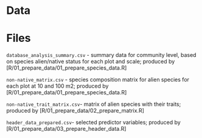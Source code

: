 # Data

# Files 

`database_analysis_summary.csv` -  summary data for community level, based on species alien/native status for each plot and scale; produced by [R/01_prepare_data/01_prepare_species_data.R]

`non-native_matrix.csv` -  species composition matrix for alien species for each plot at 10 and 100 m2; produced by [R/01_prepare_data/01_prepare_species_data.R]

`non-native_trait_matrix.csv`-  matrix of alien species with their traits; produced by [R/01_prepare_data/02_prepare_matrix.R]


`header_data_prepared.csv`- selected predictor variables; produced by [R/01_prepare_data/03_prepare_header_data.R]


